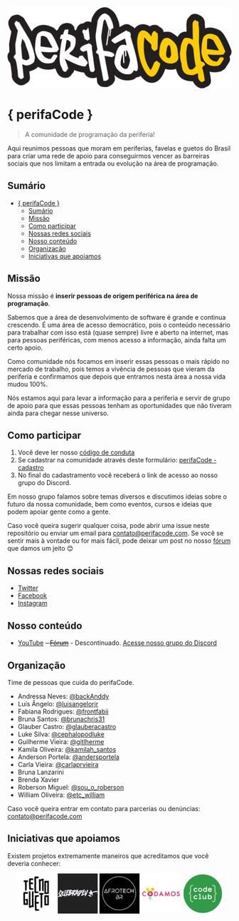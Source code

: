 <p align="center">
    <img src="assets/logos/perifaCode.png" alt="perifaCode Logo">
</p>

# { perifaCode }

> A comunidade de programação da periferia!

Aqui reunimos pessoas que moram em periferias, favelas e guetos do Brasil para criar uma rede de apoio para conseguirmos vencer as barreiras sociais que nos limitam a entrada ou evolução na área de programação.

## Sumário

- [{ perifaCode }](#perifacode)
  - [Sumário](#sum%c3%a1rio)
  - [Missão](#miss%c3%a3o)
  - [Como participar](#como-participar)
  - [Nossas redes sociais](#nossas-redes-sociais)
  - [Nosso conteúdo](#nosso-conte%c3%bado)
  - [Organização](#organiza%c3%a7%c3%a3o)
  - [Iniciativas que apoiamos](#iniciativas-que-apoiamos)

## Missão

Nossa missão é **inserir pessoas de origem periférica na área de programação**.

Sabemos que a área de desenvolvimento de software é grande e continua crescendo. É uma área de acesso democrático, pois o conteúdo necessário para trabalhar com isso está (quase sempre) livre e aberto na internet, mas para pessoas periféricas, com menos acesso a informação, ainda falta um certo apoio.

Como comunidade nós focamos em inserir essas pessoas o mais rápido no mercado de trabalho, pois temos a vivência de pessoas que vieram da periferia e confirmamos que depois que entramos nesta área a nossa vida mudou 100%.

Nós estamos aqui para levar a informação para a periferia e servir de grupo de apoio para que essas pessoas tenham as oportunidades que não tiveram ainda para chegar nesse universo.

## Como participar

1. Você deve ler nosso [código de conduta](https://perifacode.com/COC)
2. Se cadastrar na comunidade através deste formulário: [perifaCode - cadastro](http://bit.ly/cadastro-perifacode)
3. No final do cadastramento você receberá o link de acesso ao nosso grupo do Discord.

Em nosso grupo falamos sobre temas diversos e discutimos ideias sobre o futuro da nossa comunidade, bem como eventos, cursos e ideias que podem apoiar gente como a gente.

Caso você queira sugerir qualquer coisa, pode abrir uma issue neste repositório ou enviar um email para contato@perifacode.com.
Se você se sentir mais à vontade ou for mais fácil, pode deixar um post no nosso [fórum](https://forum.perifacode.com) que damos um jeito :blush:

## Nossas redes sociais

- [Twitter](https://twitter.com/perifacode)
- [Facebook](https://facebook.com/perifacode)
- [Instagram](https://www.instagram.com/perifacode)

## Nosso conteúdo

- [YouTube](https://www.youtube.com/c/perifaCode)
~~- [Fórum](https://forum.perifacode.com)~~ - Descontinuado. [Acesse nosso grupo do Discord](#como-participar)

## Organização

Time de pessoas que cuida do perifaCode.

- Andressa Neves: [@backAnddy](https://twitter.com/backAnddy)
- Luís Ângelo: [@luisangelorjr](https://twitter.com/luisangelorjr)
- Fabiana Rodrigues: [@frontfabii](https://twitter.com/frontfabii)
- Bruna Santos: [@brunachris31](https://twitter.com/brunachris31)
- Glauber Castro: [@glauberacastro](https://twitter.com/glauberacastro)
- Luke Silva: [@cephalopodluke](https://twitter.com/cephalopodluke)
- Guilherme Vieira: [@gitlherme](https://twitter.com/gitlherme)
- Kamila Oliveira: [@kamilah_santos](https://twitter.com/kamilah_santos)
- Anderson Portela: [@andersportela](https://twitter.com/andersportela)
- Carla Vieira: [@carlaprvieira](https://twitter.com/carlaprvieira)
- Bruna Lanzarini
- Brenda Xavier
- Roberson Miguel: [@sou_o_roberson](https://twitter.com/sou_o_roberson)
- William Oliveira: [@etc_william](https://twitter.com/etc_william)

Caso você queira entrar em contato para parcerias ou denúncias: [contato@perifacode.com](mailto:contato@perifacode.com)

## Iniciativas que apoiamos

Existem projetos extremamente maneiros que acreditamos que você deveria conhecer:

<p align="center">
    <a href="https://www.tecnogueto.com.br"><img src="assets/logos/tecnogueto.png" alt="Tecnogueto Logo"></a>
    <a href="https://www.quebradev.com.br"><img src="assets/logos/quebradev.png" alt="QuebraDev Logo"></a>
    <a href="https://twitter.com/afrotechbr"><img src="assets/logos/afrotechbr.png" alt="AfroTechbr Logo"></a>
    <a href="https://www.codamos.club/"><img src="assets/logos/codamos.png" alt="Codamos Logo"></a>
    <a href="https://www.codeclubbrasil.org.br/"><img src="assets/logos/codeclubbrasil.png" alt="CodeClub Brasil Logo"></a>
</p>
